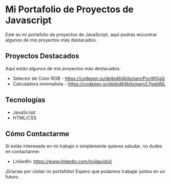 # Mi Portafolio de Proyectos de Javascript

Este es mi portafolio de proyectos de JavaScript, aquí podrás encontrar algunos de mis proyectos más destacados.

## Proyectos Destacados

Aquí están algunos de mis proyectos más destacados:

- Selector de Color RGB - https://codepen.io/deibid64bits/pen/PoyWGgQ
- Calculadora minimalista - https://codepen.io/deibid64bits/pen/LYgxbWL

## Tecnologías

- JavaScript
- HTML/CSS

## Cómo Contactarme

Si estás interesado en mi trabajo o simplemente quieres saludar, no dudes en contactarme:

- LinkedIn: https://www.linkedin.com/in/jdavidvl/

¡Gracias por visitar mi portafolio! Espero que podamos trabajar juntos en un futuro.
